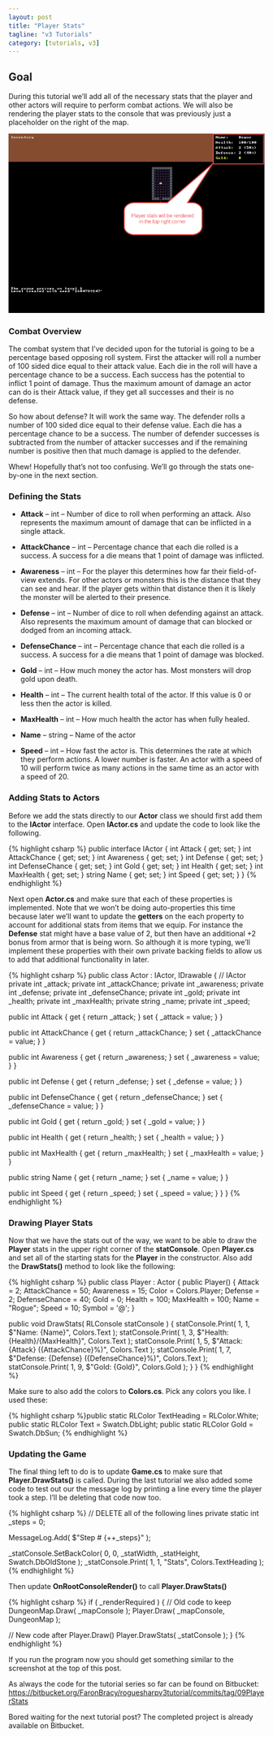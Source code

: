 ```yaml
---
layout: post
title: "Player Stats"
tagline: "v3 Tutorials"
category: [tutorials, v3]
---
```

## Goal

During this tutorial we’ll add all of the necessary stats that the player and other actors will require to perform combat actions. We will also be rendering the player stats to the console that was previously just a placeholder on the right of the map.

![alt text](/img/drawstats.png "A console with player stats rendered in the top right corner")

### Combat Overview

The combat system that I’ve decided upon for the tutorial is going to be a percentage based opposing roll system. First the attacker will roll a number of 100 sided dice equal to their attack value. Each die in the roll will have a percentage chance to be a success. Each success has the potential to inflict 1 point of damage. Thus the maximum amount of damage an actor can do is their Attack value, if they get all successes and their is no defense.

So how about defense? It will work the same way. The defender rolls a number of 100 sided dice equal to their defense value. Each die has a percentage chance to be a success. The number of defender successes is subtracted from the number of attacker successes and if the remaining number is positive then that much damage is applied to the defender.

Whew! Hopefully that’s not too confusing. We’ll go through the stats one-by-one in the next section.

### Defining the Stats

* **Attack** – int – Number of dice to roll when performing an attack. Also represents the maximum amount of damage that can be inflicted in a single attack.

* **AttackChance** – int – Percentage chance that each die rolled is a success. A success for a die means that 1 point of damage was inflicted.

* **Awareness** – int – For the player this determines how far their field-of-view extends. For other actors or monsters this is the distance that they can see and hear. If the player gets within that distance then it is likely the monster will be alerted to their presence.

* **Defense** – int – Number of dice to roll when defending against an attack. Also represents the maximum amount of damage that can blocked or dodged from an incoming attack.

* **DefenseChance** – int – Percentage chance that each die rolled is a success. A success for a die means that 1 point of damage was blocked.

* **Gold** – int – How much money the actor has. Most monsters will drop gold upon death.

* **Health** – int – The current health total of the actor. If this value is 0 or less then the actor is killed.

* **MaxHealth** – int – How much health the actor has when fully healed.

* **Name** – string – Name of the actor

* **Speed** – int – How fast the actor is. This determines the rate at which they perform actions. A lower number is faster. An actor with a speed of 10 will perform twice as many actions in the same time as an actor with a speed of 20.

### Adding Stats to Actors

Before we add the stats directly to our **Actor** class we should first add them to the **IActor** interface. Open **IActor.cs** and update the code to look like the following.

{% highlight csharp %}
public interface IActor
{
  int Attack { get; set; }
  int AttackChance { get; set; }
  int Awareness { get; set; }
  int Defense { get; set; }
  int DefenseChance { get; set; }
  int Gold { get; set; }
  int Health { get; set; }
  int MaxHealth { get; set; }
  string Name { get; set; }
  int Speed { get; set; }
}
{% endhighlight %}

Next open **Actor.cs** and make sure that each of these properties is implemented. Note that we won’t be doing auto-properties this time because later we’ll want to update the **getters** on the each property to account for additional stats from items that we equip. For instance the **Defense** stat might have a base value of 2, but then have an additional +2 bonus from armor that is being worn. So although it is more typing, we’ll implement these properties with their own private backing fields to allow us to add that additional functionality in later.

{% highlight csharp %}
public class Actor : IActor, IDrawable
{
  // IActor
  private int _attack;
  private int _attackChance;
  private int _awareness;
  private int _defense;
  private int _defenseChance;
  private int _gold;
  private int _health;
  private int _maxHealth;
  private string _name;
  private int _speed;

  public int Attack
  {
    get
    {
      return _attack;
    }
    set
    {
      _attack = value;
    }
  }

  public int AttackChance
  {
    get
    {
      return _attackChance;
    }
    set
    {
      _attackChance = value;
    }
  }

  public int Awareness
  {
    get
    {
      return _awareness;
    }
    set
    {
      _awareness = value;
    }
  }

  public int Defense
  {
    get
    {
      return _defense;
    }
    set
    {
      _defense = value;
    }
  }

  public int DefenseChance
  {
    get
    {
      return _defenseChance;
    }
    set
    {
      _defenseChance = value;
    }
  }

  public int Gold
  {
    get
    {
      return _gold;
    }
    set
    {
      _gold = value;
    }
  }

  public int Health
  {
    get
    {
      return _health;
    }
    set
    {
      _health = value;
    }
  }

  public int MaxHealth
  {
    get
    {
      return _maxHealth;
    }
    set
    {
      _maxHealth = value;
    }
  }

  public string Name
  {
    get
    {
      return _name;
    }
    set
    {
      _name = value;
    }
  }

  public int Speed
  {
    get
    {
      return _speed;
    }
    set
    {
      _speed = value;
    }
  }
}
{% endhighlight %}

### Drawing Player Stats

Now that we have the stats out of the way, we want to be able to draw the **Player** stats in the upper right corner of the **statConsole**. Open **Player.cs** and set all of the starting stats for the **Player** in the constructor. Also add the **DrawStats()** method to look like the following:

{% highlight csharp %}
public class Player : Actor
{
  public Player()
  {
    Attack = 2;
    AttackChance = 50;
    Awareness = 15;
    Color = Colors.Player;
    Defense = 2;
    DefenseChance = 40;
    Gold = 0;
    Health = 100;
    MaxHealth = 100;
    Name = "Rogue";
    Speed = 10;
    Symbol = '@';
  }

  public void DrawStats( RLConsole statConsole )
  {
    statConsole.Print( 1, 1, $"Name:    {Name}", Colors.Text );
    statConsole.Print( 1, 3, $"Health:  {Health}/{MaxHealth}", Colors.Text );
    statConsole.Print( 1, 5, $"Attack:  {Attack} ({AttackChance}%)", Colors.Text );
    statConsole.Print( 1, 7, $"Defense: {Defense} ({DefenseChance}%)", Colors.Text );
    statConsole.Print( 1, 9, $"Gold:    {Gold}", Colors.Gold );
  }
}
{% endhighlight %}

Make sure to also add the colors to **Colors.cs**. Pick any colors you like. I used these:

{% highlight csharp %}public static RLColor TextHeading = RLColor.White;
public static RLColor Text = Swatch.DbLight;
public static RLColor Gold = Swatch.DbSun;
{% endhighlight %}

### Updating the Game

The final thing left to do is to update **Game.cs** to make sure that **Player.DrawStats()** is called. During the last tutorial we also added some code to test out our the message log by printing a line every time the player took a step. I’ll be deleting that code now too.

{% highlight csharp %}
// DELETE all of the following lines
private static int _steps = 0;

MessageLog.Add( $"Step # {++_steps}" );

_statConsole.SetBackColor( 0, 0, _statWidth, _statHeight, Swatch.DbOldStone );
_statConsole.Print( 1, 1, "Stats", Colors.TextHeading );
{% endhighlight %}

Then update **OnRootConsoleRender()** to call **Player.DrawStats()**

{% highlight csharp %}
if ( _renderRequired )
{
  // Old code to keep
  DungeonMap.Draw( _mapConsole );
  Player.Draw( _mapConsole, DungeonMap );

  // New code after Player.Draw()
  Player.DrawStats( _statConsole );
}
{% endhighlight %}

If you run the program now you should get something similar to the screenshot at the top of this post.

As always the code for the tutorial series so far can be found on Bitbucket:
https://bitbucket.org/FaronBracy/roguesharpv3tutorial/commits/tag/09PlayerStats

Bored waiting for the next tutorial post? The completed project is already available on Bitbucket.
